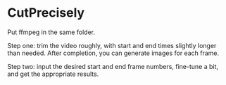# CutPrecisely

Put ffmpeg in the same folder. 

Step one: trim the video roughly, with start and end times slightly longer than needed. After completion, you can generate images for each frame. 

Step two: input the desired start and end frame numbers, fine-tune a bit, and get the appropriate results.

